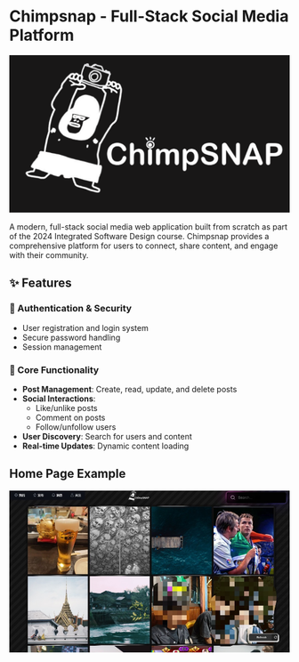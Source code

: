 # Chimpsnap - Full-Stack Social Media Platform

![Platform Overview](image1.png)

A modern, full-stack social media web application built from scratch as part of the 2024 Integrated Software Design course. Chimpsnap provides a comprehensive platform for users to connect, share content, and engage with their community.

## ✨ Features

### 🔐 Authentication & Security
- User registration and login system
- Secure password handling  
- Session management

### 📱 Core Functionality
- **Post Management**: Create, read, update, and delete posts
- **Social Interactions**:
  - Like/unlike posts
  - Comment on posts
  - Follow/unfollow users
- **User Discovery**: Search for users and content
- **Real-time Updates**: Dynamic content loading

## Home Page Example
![Home Page](image2.png)